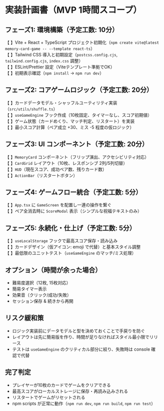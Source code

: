 # 実装計画書（MVP 1時間スコープ）

## フェーズ1: 環境構築（予定工数: 10分）
【 】Vite + React + TypeScript プロジェクト初期化（`npm create vite@latest memory-card-game -- --template react-ts`）  
【 】Tailwind CSS 導入と初期設定（`postcss.config.cjs`, `tailwind.config.cjs`, `index.css` 調整）  
【 】ESLint/Prettier 設定（Viteテンプレート準拠でOK）  
【 】初期表示確認（`npm install` → `npm run dev`）

## フェーズ2: コアゲームロジック（予定工数: 20分）
【 】カードデータモデル・シャッフルユーティリティ実装（`src/utils/shuffle.ts`）  
【 】`useGameEngine` フック作成（10枚固定、タイマーなし、スコア初期値）  
【 】ゲーム状態（カードめくり、マッチ判定、リスタート）を実装  
【 】最小スコア計算（ペア成立 +30、ミス -5 程度の仮ロジック）

## フェーズ3: UI コンポーネント（予定工数: 20分）
【 】`MemoryCard` コンポーネント（フリップ演出、アクセシビリティ対応）  
【 】`CardGrid` レイアウト（10枚、レスポンシブ 2列/5列切替）  
【 】`HUD`（現在スコア、成功ペア数、残りカード数）  
【 】`ActionBar`（リスタートボタン）

## フェーズ4: ゲームフロー統合（予定工数: 5分）
【 】`App.tsx` に `GameScreen` を配置し一連の操作を繋ぐ  
【 】ペア全消去時に `ScoreModal` 表示（シンプルな祝福テキストのみ）

## フェーズ5: 永続化・仕上げ（予定工数: 5分）
【 】`useLocalStorage` フックで最高スコア保存・読み込み  
【 】カードデザイン（仮アイコン: emoji で代替）と基本スタイル調整  
【 】最低限のユニットテスト（`useGameEngine` のマッチ/ミス処理）

## オプション（時間が余った場合）
- 難易度選択（12枚, 15枚対応）
- 簡易タイマー表示
- 効果音（クリック/成功/失敗）
- セッション保存 & 続きから再開

## リスク緩和策
- ロジック実装前にデータモデルと型を決めておくことで手戻りを防ぐ  
- レイアウトは先に簡易版を作り、時間が足りなければスタイル最小限でリリース  
- テストは `useGameEngine` のクリティカル部分に絞り、失敗時は console 確認で代替

## 完了判定
- プレイヤーが10枚のカードでゲームをクリアできる  
- 最高スコアがローカルストレージに保存・再読み込みされる  
- リスタートでゲームがリセットされる  
- npm scripts が正常に動作（`npm run dev`, `npm run build`, `npm run test`）
